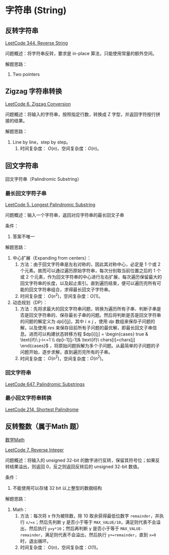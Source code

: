 # 字符串 (String)


## 反转字符串

[LeetCode 344. Reverse String](https://leetcode.com/problems/reverse-string/)

问题概述：将字符串反转，要求是 in-place 算法，只能使用常量的额外空间。

解题思路：
1. Two pointers


## Zigzag 字符串转换

[LeetCode 6. Zigzag Conversion](https://leetcode.com/problems/zigzag-conversion/)

问题概述：将输入的字符串，按照指定行数，转换成 Z 字型，并返回字符按行拼接的结果。

解题思路：
1. Line by line，step by step。
	1. 时间复杂度： $O(n)$，空间复杂度：$O(n)$。 


## 回文字符串

回文字符串（Palindromic Substring）

### 最长回文字符子串

[LeetCode 5. Longest Palindromic Substring](https://leetcode.com/problems/longest-palindromic-substring/)

问题概述：输入一个字符串，返回对应字符串的最长回文子串

条件：
1. 答案不唯一

解题思路：
1. 中心扩展（Expanding from centers）：
	1. 方法：由于回文字符串是左右对称的，因此其对称中心，必定是 1 个或 2 个元素。故而可以通过遍历原始字符串，每次分别取当前位置之后的 1 个或 2 个元素，作为回文字符串的中心进行左右扩展，每次遍历保留最大的回文字符串的长度，以及起止索引。直到遍历结束，便可以遍历完所有可能的回文字符串组合，求得最长回文子字符串。
	2. 时间复杂度： $O(n^2)$，空间复杂度：$O(1)$。 
2. 动态规划（DP）：
	1. 方法：先将求最大的回文字符串问题，转换为遍历所有子串、判断子串是否是回文字符串的、保存最长子串的问题。然后将判断是否是回文字符串的问题的解定义为 $dp[i][j]$，其中 $i\leq j$ ，使用 $dp$ 数组来保存子问题的解，以及使用 $res$ 来保存目前所有子问题的最优解，即最长回文子串信息。进而可以构建状态转移方程 $dp[i][j] = \begin{cases} true & \text{if}\ j-i<=1 \\ dp[i-1][j-1]& \text{if}\ chars[i]=chars[j] \end{cases}$ ，将原始问题拆解为多个子问题。从最简单的子问题的子问题开始，逐步求解，直到遍历完所有的子串。
	2. 时间复杂度： $O(n^2)$，空间复杂度：$O(n^2)$。 


### 回文字符串

[LeetCode 647. Palindromic Substrings](https://leetcode.com/problems/palindromic-substrings/)


### 最小回文字符串转换

[LeetCode 214. Shortest Palindrome](https://leetcode.com/problems/shortest-palindrome/)



## 反转整数（属于Math 题）

[数学Math](learning/subjects/Computer/Data-Structures-and-Algorithm/Algorithms/Elementary/数学Math.md)

[LeetCode 7. Reverse Integer](https://leetcode.com/problems/reverse-integer/)


问题概述：将输入的 unsigned 32-bit 的数字进行反转，保留其符号位；如果反转结果溢出，则返回 0，反之则返回反转后的 unsigned 32-bit 数值。

条件：
1. 不能使用可以存储 32 bit 以上整型的数据结构

解题思路：
1. Math：
	1. 方法：每次将 x 作为被除数，除 10 取余获得最低位数字 `remainder`，并执行 `x/=x`；然后先判断 y 是否小于等于 `MAX_VALUE/10`，满足则代表不会溢出，然后执行 `y=y*10`；然后再判断 y 是否小于等于 `MAX_VALUE-remainder`，满足则代表不会溢出，然后执行 `y+=remainder`，直到 `x=0` 时，退出循环。
	2. 时间复杂度： $O(n)$，空间复杂度：$O(1)$。 


